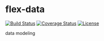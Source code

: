 flex-data
=========

[![Build Status](https://travis-ci.org/elnebuloso/flex-data.svg?branch=master)](https://travis-ci.org/elnebuloso/flex-data)
[![Coverage Status](https://img.shields.io/coveralls/elnebuloso/flex-data.svg)](https://coveralls.io/r/elnebuloso/flex-data?branch=master)
[![License](https://poser.pugx.org/elnebuloso/flex-data/license.svg)](https://packagist.org/packages/elnebuloso/flex-data)

data modeling